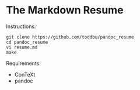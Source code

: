 The Markdown Resume
===================

Instructions:

    git clone https://github.com/toddbu/pandoc_resume
    cd pandoc_resume
    vi resume.md
    make

Requirements:

 * ConTeXt
 * pandoc
